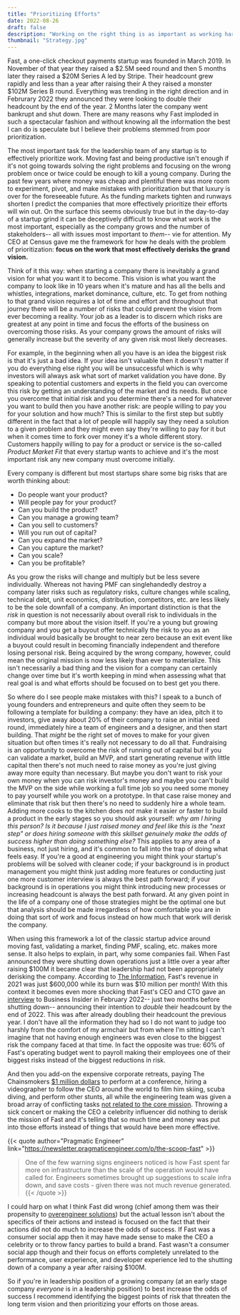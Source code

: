```yaml
---
title: "Prioritizing Efforts"
date: 2022-08-26
draft: false
description: "Working on the right thing is as important as working hard but when a startup is rapidly growing how do you determine where to best focus your efforts?"
thumbnail: "Strategy.jpg"
---
```


Fast, a one-click checkout payments startup was founded in March 2019. In November of that year they raised a $2.5M seed round and then 5 months later they raised a $20M Series A led by Stripe. Their headcount grew rapidly and less than a year after raising their A they raised a monster $102M Series B round. Everything was trending in the right direction and in Februrary 2022 they announced they were looking to double their headcount by the end of the year. 2 Months later the company went bankrupt and shut down. There are many reasons why Fast imploded in such a spectacular fashion and without knowing all the information the best I can do is speculate but I believe their problems stemmed from poor prioritization.

The most important task for the leadership team of any startup is to effectively prioritize work. Moving fast and being productive isn't enough if it's not going towards solving the right problems and focusing on the wrong problem once or twice could be enough to kill a young company. During the past few years where money was cheap and plentiful there was more room to experiment, pivot, and make mistakes with prioritization but that luxury is over for the foreseeable future. As the funding markets tighten and runways shorten I predict the companies that more effectively prioritize their efforts will win out. 
On the surface this seems obviously true but in the day-to-day of a startup grind it can be deceptively difficult to know what work is the most important, especially as the company grows and the number of stakeholders-- all with issues most important to _them_-- vie for attention. My CEO at Census gave me the framework for how he deals with the problem of prioritization: __focus on the work that most effectively derisks the grand vision.__

Think of it this way: when starting a company there is inevitably a grand vision for what you want it to become. This vision is what you want the company to look like in 10 years when it's mature and has all the bells and whistles, integrations, market dominance, culture, etc. To get from nothing to that grand vision requires a lot of time and effort and throughout that journey there will be a number of risks that could prevent the vision from ever becoming a reality. Your job as a leader is to discern which risks are greatest at any point in time and focus the efforts of the business on overcoming those risks. As your company grows the amount of risks will generally increase but the severity of any given risk most likely decreases.

For example, in the beginning when all you have is an idea the biggest risk is that it's just a bad idea. If your idea isn't valuable then it doesn't matter if you do everything else right you will be unsuccessful which is why investors will always ask what sort of market validation you have done. By speaking to potential customers and experts in the field you can overcome this risk by getting an understanding of the market and its needs. But once you overcome that initial risk and you determine there's a need for whatever you want to build then you have another risk: are people willing to pay you for your solution and how much? This is similar to the first step but subtly different in the fact that a lot of people will happily say they need a solution to a given problem and they might even say they're willing to pay for it but when it comes time to fork over money it's a whole different story. Customers happily willing to pay for a product or service is the so-called *Product Market Fit* that every startup wants to achieve and it's the most important risk any new company must overcome initially. 

Every company is different but most startups share some big risks that are worth thinking about:
- Do people want your product?
- Will people pay for your product?
- Can you build the product?
- Can you manage a growing team?
- Can you sell to customers?
- Will you run out of capital?
- Can you expand the market?
- Can you capture the market? 
- Can you scale?
- Can you be profitable?

As you grow the risks will change and multiply but be less severe individually. Whereas not having PMF can singlehandedly destroy a company later risks such as regulatory risks, culture changes while scaling, technical debt, unit economics, distribution, competitors, etc. are less likely to be the sole downfall of a company. An important distinction is that the _risk_ in question is not necessarily about overall risk to individuals in the company but more about the vision itself. If you're a young but growing company and you get a buyout offer technically the risk to you as an individual would basically be brought to near zero because an exit event like a buyout could result in becoming financially independent and therefore losing personal risk.  Being acquired by the wrong company, however, could mean the original mission is now less likely than ever to materialize. This isn't necessarily a bad thing and the vision for a company can certainly change over time but it's worth keeping in mind when assessing what that real goal is and what efforts should be focused on to best get you there.

So where do I see people make mistakes with this? I speak to a bunch of young founders and entrepreneurs and quite often they seem to be following a template for building a company: they have an idea, pitch it to investors, give away about 20% of their company to raise an initial seed round, immediately hire a team of engineers and a designer, and then start building. That *might* be the right set of moves to make for your given situation but often times it's really not necessary to do all that. Fundraising is an opportunity to overcome the risk of running out of capital but if you can validate a market, build an MVP, and start generating revenue with little capital then there's not much need to raise money as you're just giving away more equity than necessary. But maybe you don't want to risk your own money when you can risk investor's money and maybe you can't build the MVP on the side while working a full time job so you need some money to pay yourself while you work on a prototype. In that case raise money and eliminate that risk but then there's no need to suddenly hire a whole team. Adding more cooks to the kitchen does *not* make it easier or faster to build a product in the early stages so you should ask yourself: *why am I hiring this person? Is it because I just raised money and feel like this is the "next step" or does hiring someone with this skillset genuinely make the odds of success higher than doing something else?* This applies to any area of a business, not just hiring, and it's common to fall into the trap of doing what feels easy. If you're a good at engineering you might think your startup's problems will be solved with cleaner code; if your background is in product management you might think just adding more features or conducting just one more customer interview is always the best path forward; if your background is in operations you might think introducing new processes or increasing headcount is always the best path forward. At any given point in the life of a company one of those strategies might be the optimal one but that analysis should be made irregardless of how comfortable you are in doing that sort of work and focus instead on how much that work will derisk the company.

When using this framework a lot of the classic startup advice around moving fast, validating a market, finding PMF, scaling, etc. makes more sense. It also helps to explain, in part, why some companies fail. When Fast announced they were shutting down operations just a little over a year after raising $100M it became clear that leadership had not been appropriately derisking the company. According to [The Information](https://www.theinformation.com/articles/why-stripes-fast-horse-is-losing-the-one-click-checkout-race), Fast's revenue in 2021 was just $600,000 while its burn was $10 million per month! With this context it becomes even more shocking that Fast's CEO and CTO gave an [interview](https://www.businessinsider.com/fast-recruiting-tech-hiring-vicky-xiong-engineering-fintech-payments-2022-2) to Business Insider in February 2022-- just two months before shutting down-- announcing their intention to *double* their headcount by the end of 2022. This was after already doubling their headcount the previous year. I don't have all the information they had so I do not want to judge too harshly from the comfort of my armchair but from where I'm sitting I can't imagine that not having enough engineers was even close to the biggest risk the company faced at that time. In fact the opposite was true: 60% of Fast's operating budget went to payroll making their employees one of their biggest risks instead of the biggest reductions in risk. 

And then you add-on the expensive corporate retreats, paying The Chainsmokers [$1 million dollars](https://www.npr.org/2022/04/05/1091077398/checkout-startup-fast-is-shutting-down-after-burning-through-investors-money) to perform at a conference, hiring a videographer to follow the CEO around the world to film him skiing, scuba diving, and perform other stunts, all while the engineering team was given a broad array of conflicting tasks [not related to the core mission](https://www.businessinsider.com/fast-startup-employees-domm-holland-overspending-overhiring-chaotic-2022-4). Throwing a sick concert or making the CEO a celebrity influencer did nothing to derisk the mission of Fast and it's telling that so much time and money was put into those efforts instead of things that would have been more effective.

{{< quote author="Pragmatic Engineer" link="https://newsletter.pragmaticengineer.com/p/the-scoop-fast" >}}
> One of the few warning signs engineers noticed is how Fast spent far more on infrastructure than the scale of the operation would have called for. Engineers sometimes brought up suggestions to scale infra down, and save costs - given there was not much revenue generated.
{{< /quote >}}

I could harp on what I think Fast did wrong (chief among them was their propensity to [overengineer solutions](https://newsletter.pragmaticengineer.com/i/51799618/warning-signs-within-the-company)) but the actual lesson isn't about the specifics of their actions and instead is focused on the fact that their actions did not do much to increase the odds of success. If Fast was a consumer social app then it may have made sense to make the CEO a celebrity or to throw fancy parties to build a brand. Fast wasn't a consumer social app though and their focus on efforts completely unrelated to the performance, user experience, and developer experience led to the shutting down of a company a year after raising $100M. 

So if you're in leadership position of a growing company (at an early stage company _everyone_ is in a leadership position) to best increase the odds of success I recommend identifying the biggest points of risk that threaten the long term vision and then prioritizing your efforts on those areas. 